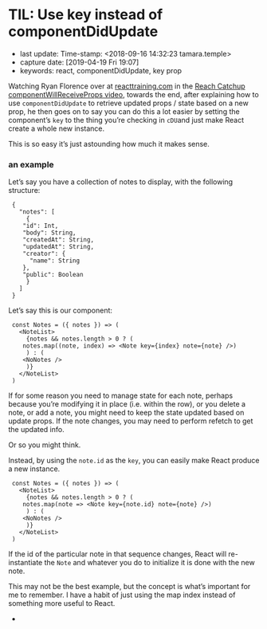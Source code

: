 # TIL: Use key instead of componentDidUpdate

* last update: Time-stamp: &lt;2018-09-16 14:32:23 tamara.temple&gt;
* capture date: \[2019-04-19 Fri 19:07\]
* keywords: react, componentDidUpdate, key prop

Watching Ryan Florence over at [reacttraining.com](https://www.reacttraining.com/) in the [Reach Catchup componentWillReceiveProps video](https://courses.reacttraining.com/courses/354571/lectures/5449516), towards the end, after explaining how to use `componentDidUpdate` to retrieve updated props / state based on a new prop, he then goes on to say you can do this a lot easier by setting the component’s `key` to the thing you’re checking in `cDU`and just make React create a whole new instance.

This is so easy it’s just astounding how much it makes sense.

### an example

Let’s say you have a collection of notes to display, with the following structure:

```text
 {
   "notes": [
     {
	"id": Int,
	"body": String,
	"createdAt": String,
	"updatedAt": String,
	"creator": {
	  "name": String
	},
	"public": Boolean
     }
   ]
 }

```

Let’s say this is our component:

```text
 const Notes = ({ notes }) => (
   <NoteList>
     {notes && notes.length > 0 ? (
	notes.map((note, index) => <Note key={index} note={note} />)
     ) : (
	<NoNotes />
     )}
   </NoteList>
 )
```

If for some reason you need to manage state for each note, perhaps because you’re modifying it in place \(i.e. within the row\), or you delete a note, or add a note, you might need to keep the state updated based on update props. If the note changes, you may need to perform refetch to get the updated info.

Or so you might think.

Instead, by using the `note.id` as the `key`, you can easily make React produce a new instance.

```text
 const Notes = ({ notes }) => (
   <NoteList>
     {notes && notes.length > 0 ? (
	notes.map(note => <Note key={note.id} note={note} />)
     ) : (
	<NoNotes />
     )}
   </NoteList>
 )
```

If the id of the particular note in that sequence changes, React will re-instantiate the `Note` and whatever you do to initialize it is done with the new note.

This may not be the best example, but the concept is what’s important for me to remember. I have a habit of just using the map index instead of something more useful to React.

* 
